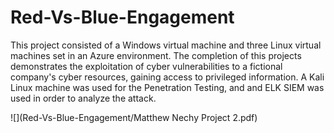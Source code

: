 # Red-Vs-Blue-Engagement

This project consisted of a Windows virtual machine and three Linux virtual machines set in an Azure environment. The completion of this projects demonstrates the exploitation of cyber vulnerabilities to a fictional company's cyber resources, gaining access to privileged information. A Kali Linux machine was used for the Penetration Testing, and and ELK SIEM was used in order to analyze the attack.

![](Red-Vs-Blue-Engagement/Matthew Nechy Project 2.pdf)
